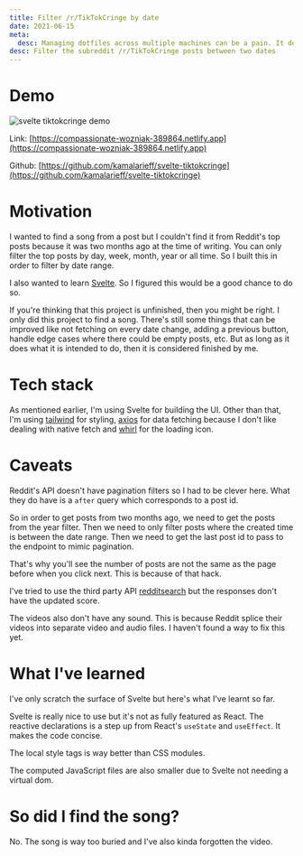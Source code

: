 ```yaml
---
title: Filter /r/TikTokCringe by date
date: 2021-06-15
meta:
  desc: Managing dotfiles across multiple machines can be a pain. It doesn't have to be when you use stow and git.
desc: Filter the subreddit /r/TikTokCringe posts between two dates
---
```


# Demo

![svelte tiktokcringe demo](/images/svelte-tiktokcringe-demo.webp)

Link: [https://compassionate-wozniak-389864.netlify.app](https://compassionate-wozniak-389864.netlify.app)

Github: [https://github.com/kamalarieff/svelte-tiktokcringe](https://github.com/kamalarieff/svelte-tiktokcringe)

# Motivation

I wanted to find a song from a post but I couldn't find it from Reddit's top posts because it was two months ago at the time of writing. You can only filter the top posts by day, week, month, year or all time. So I built this in order to filter by date range.

I also wanted to learn [Svelte](https://svelte.dev/). So I figured this would be a good chance to do so.

If you're thinking that this project is unfinished, then you might be right. I only did this project to find a song. There's still some things that can be improved like not fetching on every date change, adding a previous button, handle edge cases where there could be empty posts, etc. But as long as it does what it is intended to do, then it is considered finished by me.

# Tech stack

As mentioned earlier, I'm using Svelte for building the UI. Other than that, I'm using [tailwind](https://tailwindcss.com/) for styling, [axios](https://github.com/axios/axios) for data fetching because I don't like dealing with native fetch and [whirl](https://whirl.netlify.app/) for the loading icon.

# Caveats

Reddit's API doesn't have pagination filters so I had to be clever here. What they do have is a `after` query which corresponds to a post id.

So in order to get posts from two months ago, we need to get the posts from the year filter. Then we need to only filter posts where the created time is between the date range. Then we need to get the last post id to pass to the endpoint to mimic pagination.

 That's why you'll see the number of posts are not the same as the page before when you click next. This is because of that hack.

I've tried to use the third party API [redditsearch](https://github.com/pushshift/api) but the responses don't have the updated score.

The videos also don't have any sound. This is because Reddit splice their videos into separate video and audio files.  I haven't found a way to fix this yet.

# What I've learned

I've only scratch the surface of Svelte but here's what I've learnt so far.

Svelte is really nice to use but it's not as fully featured as React. The reactive declarations is a step up from React's `useState` and `useEffect`. It makes the code concise.

The local style tags is way better than CSS modules.

The computed JavaScript files are also smaller due to Svelte not needing a virtual dom.

# So did I find the song?

No. The song is way too buried and I've also kinda forgotten the video.
